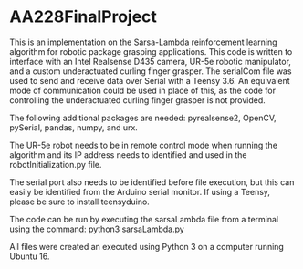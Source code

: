 # AA228FinalProject

This is an implementation on the Sarsa-Lambda reinforcement learning algorithm for robotic package grasping applications. This code is written to interface with an Intel Realsense D435 camera, UR-5e robotic manipulator, and a custom underactuated curling finger grasper. The serialCom file was used to send and receive data over Serial with a Teensy 3.6. An equivalent mode of communication could be used in place of this, as the code for controlling the underactuated curling finger grasper is not provided.

The following additional packages are needed: pyrealsense2, OpenCV, pySerial, pandas, numpy, and urx. 

The UR-5e robot needs to be in remote control mode when running the algorithm and its IP address needs to identified and used in the robotInitialization.py file.

The serial port also needs to be identified before file execution, but this can easily be identified from the Arduino serial monitor. If using a Teensy, please be sure to install teensyduino. 

The code can be run by executing the sarsaLambda file from a terminal using the command: python3 sarsaLambda.py

All files were created an executed using Python 3 on a computer running Ubuntu 16.
